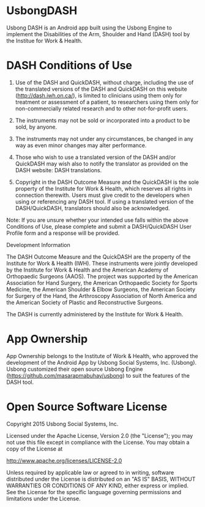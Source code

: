 # UsbongDASH
Usbong DASH is an Android app built using the Usbong Engine to implement the Disabilities of the Arm, Shoulder and Hand (DASH) tool by the Institue for Work & Health.

# DASH Conditions of Use
1) Use of the DASH and QuickDASH, without charge, including the use of the translated versions of the DASH and QuickDASH on this website (http://dash.iwh.on.ca/), is limited to clinicians using them only for treatment or assessment of a patient, to researchers using them only for non-commercially related research and to other not-for-profit users.

2) The instruments may not be sold or incorporated into a product to be sold, by anyone.

3) The instruments may not under any circumstances, be changed in any way as even minor changes may alter performance.

4) Those who wish to use a translated version of the DASH and/or QuickDASH may wish also to notify the translator as provided on the DASH website: DASH translations.

5) Copyright in the DASH Outcome Measure and the QuickDASH is the sole property of the Institute for Work & Health, which reserves all rights in connection therewith. Users must give credit to the developers when using or referencing any DASH tool. If using a translated version of the DASH/QuickDASH, translators should also be acknowledged.

Note: If you are unsure whether your intended use falls within the above Conditions of Use, please complete and submit a DASH/QuickDASH User Profile form and a response will be provided.

Development Information

The DASH Outcome Measure and the QuickDASH are the property of the Institute for Work & Health (IWH). These instruments were jointly developed by the Institute for Work & Health and the American Academy of Orthopaedic Surgeons (AAOS). The project was supported by the American Association for Hand Surgery, the American Orthopaedic Society for Sports Medicine, the American Shoulder & Elbow Surgeons, the American Society for Surgery of the Hand, the Arthroscopy Association of North America and the American Society of Plastic and Reconstructive Surgeons.

The DASH is currently administered by the Institute for Work & Health.

# App Ownership
App Ownership belongs to the Institute of Work & Health, who approved the development of the Android App by Usbong Social Systems, Inc. (Usbong). Usbong customized their open source Usbong Engine (https://github.com/masarapmabuhay/usbong) to suit the features of the DASH tool. 

# Open Source Software License
Copyright 2015 Usbong Social Systems, Inc.

Licensed under the Apache License, Version 2.0 (the "License"); you may not use this file except in compliance with the License. You may obtain a copy of the License at

   http://www.apache.org/licenses/LICENSE-2.0
  
Unless required by applicable law or agreed to in writing, software distributed under the License is distributed on an "AS IS" BASIS, WITHOUT WARRANTIES OR CONDITIONS OF ANY KIND, either express or implied. See the License for the specific language governing permissions and limitations under the License.
